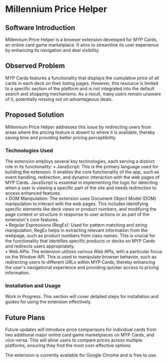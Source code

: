 # Millennium Price Helper

## Software Introduction
Millennium Price Helper is a browser extension developed for MYP Cards, an online card game marketplace. It aims to streamline its user experience by enhancing its navigation and deal visibility.

## Observed Problem
MYP Cards features a functionality that displays the cumulative price of all cards in each deck on their listing pages. However, this resource is limited to a specific section of the platform and is not integrated into the default search and shopping mechanisms. As a result, many users remain unaware of it, potentially missing out on advantageous deals.

## Proposed Solution
Millennium Price Helper addresses this issue by redirecting users from areas where the pricing feature is absent to where it is available, thereby saving time and providing better pricing perceptibility.

### Technologies Used
The extension employs several key technologies, each serving a distinct role in its functionality:
• JavaScript: This is the primary language used for building the extension. It enables the core functionality of the app, such as event handling, redirection, and dynamic interaction with the web pages of MYP Cards. JavaScript is essential in implementing the logic for detecting when a user is viewing a specific part of the site and needs redirection to access enhanced features. <br />
• DOM Manipulation: The extension uses Document Object Model (DOM) manipulation to interact with the web pages. This includes identifying specific elements like deck views or product numbers, and modifying the page content or structure in response to user actions or as part of the extension's core features. <br />
• Regular Expressions (RegEx): Used for pattern matching and string manipulation, RegEx helps in extracting relevant information from the webpage, such as product numbers from class names. This is crucial for the functionality that identifies specific products or decks on MYP Cards and redirects users appropriately. <br />
• Web APIs: The extension utilizes various Web APIs, with a particular focus on the Window API. This is used to manipulate browser behavior, such as redirecting users to different URLs within MYP Cards, thereby enhancing the user's navigational experience and providing quicker access to pricing information. <br />

### Installation and Usage
Work in Progress. This section will cover detailed steps for installation and guides for using the extension effectively.

## Future Plans
Future updates will introduce price comparisons for individual cards from two additional major online card game marketplaces on MYP Cards, and vice-versa. This will allow users to compare prices across multiple platforms, ensuring they find the most cost-effective options.

The extension is currently available for Google Chrome and is free to use.
